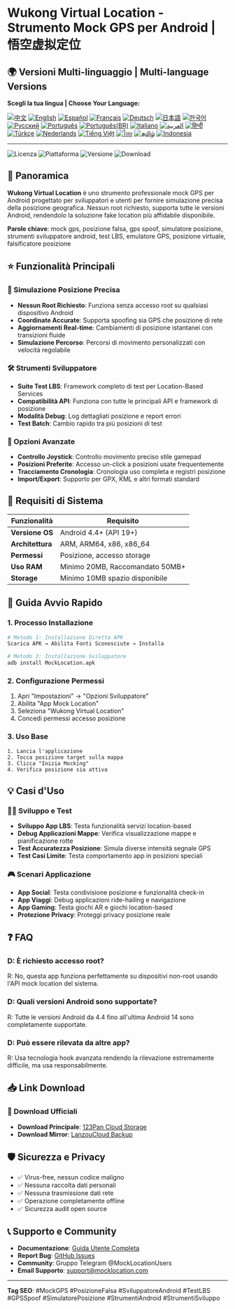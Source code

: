 # Wukong Virtual Location - Strumento Mock GPS per Android | 悟空虚拟定位

## 🌍 Versioni Multi-linguaggio | Multi-language Versions

**Scegli la tua lingua | Choose Your Language:**

[![中文](https://img.shields.io/badge/README-中文-red.svg)](README.md)
[![English](https://img.shields.io/badge/README-English-blue.svg)](README_en.md)
[![Español](https://img.shields.io/badge/README-Español-green.svg)](README_es.md)
[![Français](https://img.shields.io/badge/README-Français-blue.svg)](README_fr.md)
[![Deutsch](https://img.shields.io/badge/README-Deutsch-black.svg)](README_de.md)
[![日本語](https://img.shields.io/badge/README-日本語-red.svg)](README_ja.md)
[![한국어](https://img.shields.io/badge/README-한국어-blue.svg)](README_ko.md)
[![Русский](https://img.shields.io/badge/README-Русский-blue.svg)](README_ru.md)
[![Português](https://img.shields.io/badge/README-Português-green.svg)](README_pt.md)
[![Português(BR)](https://img.shields.io/badge/README-Português(BR)-yellow.svg)](README_pt_BR.md)
[![Italiano](https://img.shields.io/badge/README-Italiano-green.svg)](README_it.md)
[![العربية](https://img.shields.io/badge/README-العربية-green.svg)](README_ar.md)
[![हिन्दी](https://img.shields.io/badge/README-हिन्दी-orange.svg)](README_hi.md)
[![Türkçe](https://img.shields.io/badge/README-Türkçe-red.svg)](README_tr.md)
[![Nederlands](https://img.shields.io/badge/README-Nederlands-orange.svg)](README_nl.md)
[![Tiếng Việt](https://img.shields.io/badge/README-Tiếng_Việt-red.svg)](README_vi.md)
[![ไทย](https://img.shields.io/badge/README-ไทย-blue.svg)](README_th.md)
[![தமிழ்](https://img.shields.io/badge/README-தமிழ்-red.svg)](README_ta.md)
[![Indonesia](https://img.shields.io/badge/README-Indonesia-red.svg)](README_id.md)

---

![Licenza](https://img.shields.io/badge/Licenza-Gratuita-green.svg)
![Piattaforma](https://img.shields.io/badge/Piattaforma-Android-blue.svg)
![Versione](https://img.shields.io/badge/Versione-Ultima-orange.svg)
![Download](https://img.shields.io/badge/Download-100k+-brightgreen.svg)

## 📍 Panoramica

**Wukong Virtual Location** è uno strumento professionale mock GPS per Android progettato per sviluppatori e utenti per fornire simulazione precisa della posizione geografica. Nessun root richiesto, supporta tutte le versioni Android, rendendolo la soluzione fake location più affidabile disponibile.

**Parole chiave**: mock gps, posizione falsa, gps spoof, simulatore posizione, strumenti sviluppatore android, test LBS, emulatore GPS, posizione virtuale, falsificatore posizione

## ⭐ Funzionalità Principali

### 🎯 Simulazione Posizione Precisa
- **Nessun Root Richiesto**: Funziona senza accesso root su qualsiasi dispositivo Android
- **Coordinate Accurate**: Supporta spoofing sia GPS che posizione di rete
- **Aggiornamenti Real-time**: Cambiamenti di posizione istantanei con transizioni fluide
- **Simulazione Percorso**: Percorsi di movimento personalizzati con velocità regolabile

### 🛠️ Strumenti Sviluppatore
- **Suite Test LBS**: Framework completo di test per Location-Based Services
- **Compatibilità API**: Funziona con tutte le principali API e framework di posizione
- **Modalità Debug**: Log dettagliati posizione e report errori
- **Test Batch**: Cambio rapido tra più posizioni di test

### 🔧 Opzioni Avanzate
- **Controllo Joystick**: Controllo movimento preciso stile gamepad
- **Posizioni Preferite**: Accesso un-click a posizioni usate frequentemente
- **Tracciamento Cronologia**: Cronologia uso completa e registri posizione
- **Import/Export**: Supporto per GPX, KML e altri formati standard

## 📱 Requisiti di Sistema

| Funzionalità | Requisito |
|-------------|-----------|
| **Versione OS** | Android 4.4+ (API 19+) |
| **Architettura** | ARM, ARM64, x86, x86_64 |
| **Permessi** | Posizione, accesso storage |
| **Uso RAM** | Minimo 20MB, Raccomandato 50MB+ |
| **Storage** | Minimo 10MB spazio disponibile |

## 🚀 Guida Avvio Rapido

### 1. Processo Installazione
```bash
# Metodo 1: Installazione Diretta APK
Scarica APK → Abilita Fonti Sconosciute → Installa

# Metodo 2: Installazione Sviluppatore
adb install MockLocation.apk
```

### 2. Configurazione Permessi
1. Apri "Impostazioni" → "Opzioni Sviluppatore"
2. Abilita "App Mock Location"
3. Seleziona "Wukong Virtual Location"
4. Concedi permessi accesso posizione

### 3. Uso Base
```
1. Lancia l'applicazione
2. Tocca posizione target sulla mappa
3. Clicca "Inizia Mocking"
4. Verifica posizione sia attiva
```

## 💡 Casi d'Uso

### 👨‍💻 Sviluppo e Test
- **Sviluppo App LBS**: Testa funzionalità servizi location-based
- **Debug Applicazioni Mappe**: Verifica visualizzazione mappe e pianificazione rotte
- **Test Accuratezza Posizione**: Simula diverse intensità segnale GPS
- **Test Casi Limite**: Testa comportamento app in posizioni speciali

### 🎮 Scenari Applicazione
- **App Social**: Testa condivisione posizione e funzionalità check-in
- **App Viaggi**: Debug applicazioni ride-hailing e navigazione
- **App Gaming**: Testa giochi AR e giochi location-based
- **Protezione Privacy**: Proteggi privacy posizione reale

## ❓ FAQ

### D: È richiesto accesso root?
R: No, questa app funziona perfettamente su dispositivi non-root usando l'API mock location del sistema.

### D: Quali versioni Android sono supportate?
R: Tutte le versioni Android da 4.4 fino all'ultima Android 14 sono completamente supportate.

### D: Può essere rilevata da altre app?
R: Usa tecnologia hook avanzata rendendo la rilevazione estremamente difficile, ma usa responsabilmente.

## 📥 Link Download

### 🔗 Download Ufficiali
- **Download Principale**: [123Pan Cloud Storage](https://www.123pan.com/s/k6bMjv-adiI.html)
- **Download Mirror**: [LanzouCloud Backup](https://wwnr.lanzouv.com/b0knhjugb)

## 🛡️ Sicurezza e Privacy

- ✅ Virus-free, nessun codice maligno
- ✅ Nessuna raccolta dati personali
- ✅ Nessuna trasmissione dati rete
- ✅ Operazione completamente offline
- ✅ Sicurezza audit open source

## 📞 Supporto e Community

- **Documentazione**: [Guida Utente Completa](https://docs.mocklocation.com)
- **Report Bug**: [GitHub Issues](https://github.com/username/MockLocation/issues)
- **Community**: Gruppo Telegram @MockLocationUsers
- **Email Supporto**: support@mocklocation.com

---

**Tag SEO**: #MockGPS #PosizioneFalsa #SviluppatoreAndroid #TestLBS #GPSSpoof #SimulatorePosizione #StrumentiAndroid #StrumentiSviluppo


